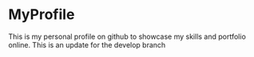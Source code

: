 # MyProfile
This is my personal profile on github to showcase my skills and portfolio online.
This is an update for the develop branch
